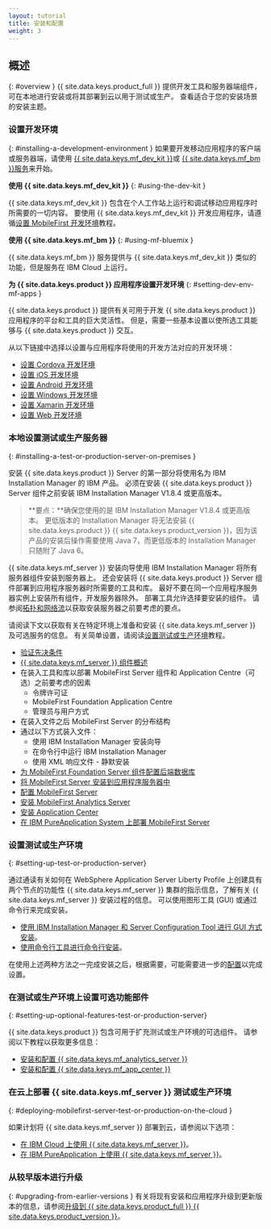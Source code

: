```yaml
---
layout: tutorial
title: 安装和配置
weight: 3
---
```

<!-- NLS_CHARSET=UTF-8 -->
## 概述
{: #overview }
{{ site.data.keys.product_full }}
提供开发工具和服务器端组件，可在本地进行安装或将其部署到云以用于测试或生产。 查看适合于您的安装场景的安装主题。

### 设置开发环境
{: #installing-a-development-environment }
如果要开发移动应用程序的客户端或服务器端，请使用 [{{ site.data.keys.mf_dev_kit }}](development/mobilefirst/)或 [{{ site.data.keys.mf_bm }}服务](../bluemix/using-mobile-foundation)来开始。

**使用 {{ site.data.keys.mf_dev_kit }}**
{: #using-the-dev-kit }

{{ site.data.keys.mf_dev_kit }} 包含在个人工作站上运行和调试移动应用程序时所需要的一切内容。 要使用 {{ site.data.keys.mf_dev_kit }} 开发应用程序，请遵循[设置 MobileFirst 开发环境](development/mobilefirst)教程。

**使用 {{ site.data.keys.mf_bm }}**
{: #using-mf-bluemix }

{{ site.data.keys.mf_bm }} 服务提供与 {{ site.data.keys.mf_dev_kit }} 类似的功能，但是服务在 IBM Cloud 上运行。

**为 {{ site.data.keys.product }} 应用程序设置开发环境**
{: #setting-dev-env-mf-apps }

{{ site.data.keys.product }} 提供有关可用于开发 {{ site.data.keys.product }} 应用程序的平台和工具的巨大灵活性。 但是，需要一些基本设置以使所选工具能够与 {{ site.data.keys.product }} 交互。  

从以下链接中选择以设置与应用程序将使用的开发方法对应的开发环境：

* [设置 Cordova 开发环境](development/cordova)
* [设置 iOS 开发环境](development/ios)
* [设置 Android 开发环境](development/android)
* [设置 Windows 开发环境](development/windows)
* [设置 Xamarin 开发环境](development/xamarin)
* [设置 Web 开发环境](development/web)

### 本地设置测试或生产服务器
{: #installing-a-test-or-production-server-on-premises }

安装 {{ site.data.keys.product }} Server 的第一部分将使用名为 IBM Installation Manager 的 IBM 产品。 必须在安装 {{ site.data.keys.product }} Server 组件之前安装 IBM Installation Manager V1.8.4 或更高版本。

> **要点：**确保您使用的是 IBM Installation Manager V1.8.4 或更高版本。 更低版本的 Installation Manager 将无法安装 {{ site.data.keys.product }} {{ site.data.keys.product_version }}，因为该产品的安装后操作需要使用 Java 7，而更低版本的 Installation Manager 只随附了 Java 6。

{{ site.data.keys.mf_server }} 安装向导使用 IBM Installation Manager 将所有服务器组件安装到服务器上。  还会安装将 {{ site.data.keys.product }} Server 组件部署到应用程序服务器时所需要的工具和库。  最好不要在同一个应用程序服务器实例上安装所有组件，开发服务器除外。 部署工具允许选择要安装的组件。  请参阅[拓扑和网络流](production/prod-env/topologies)以获取安装服务器之前要考虑的要点。

请阅读下文以获取有关在特定环境上准备和安装 {{ site.data.keys.mf_server }} 及可选服务的信息。 有关简单设置，请阅读[设置测试或生产环境](production)教程。

* [验证先决条件](production/prod-env/prereqs)
* [{{ site.data.keys.mf_server }} 组件概述](production/prod-env/topologies)
* 在装入工具和库以部署 MobileFirst Server 组件和 Application Centre（可选）之前要考虑的因素
  * 令牌许可证
  * MobileFirst Foundation Application Centre
  * 管理员与用户方式
* 在装入文件之后 MobileFirst Server 的分布结构
* 通过以下方式装入文件：
  * 使用 IBM Installation Manager 安装向导
  * 在命令行中运行 IBM Installation Manager
  * 使用 XML 响应文件 - 静默安装
* [为 MobileFirst Foundation Server 组件配置后端数据库](production/prod-env/databases)
* [将 MobileFirst Server 安装到应用程序服务器中](production/prod-env/appserver)
* [配置 MobileFirst Server](production/server-configuration)
* [安装 MobileFirst Analytics Server](production/analytics/installation)
* [安装 Application Center](production/appcenter)
* [在 IBM PureApplication System 上部署 MobileFirst Server](production/pure-application)

### 设置测试或生产环境
{: #setting-up-test-or-production-server}

通过通读有关如何在 WebSphere  Application Server Liberty Profile 上创建具有两个节点的功能性 {{ site.data.keys.mf_server }} 集群的指示信息，了解有关 {{ site.data.keys.mf_server }} 安装过程的信息。 可以使用图形工具 (GUI) 或通过命令行来完成安装。

* [使用 IBM Installation Manager 和 Server Configuration Tool 进行 GUI 方式安装](production/simple-install/tutorials/graphical-mode)。
* [使用命令行工具进行命令行安装](production/simple-install/tutorials/command-line)。

在使用上述两种方法之一完成安装之后，根据需要，可能需要进一步的[配置](production/server-configuration)以完成设置。

### 在测试或生产环境上设置可选功能部件
{: #setting-up-optional-features-test-or-production-server}

{{ site.data.keys.product }} 包含可用于扩充测试或生产环境的可选组件。  请参阅以下教程以获取更多信息：

* [安装和配置 {{ site.data.keys.mf_analytics_server }}](production/analytics/installation/)
* [安装和配置 {{ site.data.keys.mf_app_center }}](production/appcenter)

### 在云上部署 {{ site.data.keys.mf_server }} 测试或生产环境
{: #deploying-mobilefirst-server-test-or-production-on-the-cloud }

如果计划将 {{ site.data.keys.mf_server }} 部署到云，请参阅以下选项：

* [在 IBM Cloud 上使用 {{ site.data.keys.mf_server }}](../bluemix)。
* [在 IBM PureApplication 上使用 {{ site.data.keys.mf_server }}](production/pure-application)。

### 从较早版本进行升级
{: #upgrading-from-earlier-versions }
有关将现有安装和应用程序升级到更新版本的信息，请参阅[升级到 {{ site.data.keys.product_full }} {{ site.data.keys.product_version }}](../all-tutorials/#upgrading_to_current_version)。
